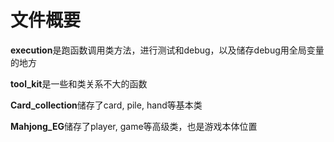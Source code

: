 # 文件概要
**execution**是跑函数调用类方法，进行测试和debug，以及储存debug用全局变量的地方

**tool_kit**是一些和类关系不大的函数

**Card_collection**储存了card, pile, hand等基本类

**Mahjong_EG**储存了player, game等高级类，也是游戏本体位置

